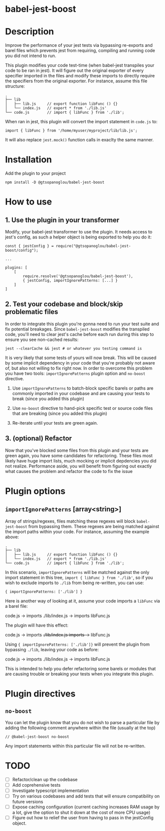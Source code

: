 # babel-jest-boost

# Description

Improve the performance of your jest tests via bypassing re-exports and barel files which prevents jest from requiring, compiling and running code you did not intend to run.

This plugin modifies your code test-time (when babel-jest transpiles your code to be ran in jest). It will figure out the original exporter of every specifier imported in the files and modify these imports to directly require the specifiers from the original exporter. For instance, assume this file structure:

```
.
├── lib
│   ├── lib.js     // export function libFunc () {}
│   └── index.js   // export * from './lib.js'
└── code.js        // import { libFunc } from './lib';
```

When ran in jest, this plugin will convert the import statement in `code.js` to:

```
import { libFunc } from '/home/myuser/myproject/lib/lib.js';
```

It will also replace `jest.mock()` function calls in exaclty the same manner.

# Installation

Add the plugin to your project

```
npm install -D @gtsopanoglou/babel-jest-boost
```

# How to use

## 1. Use the plugin in your transformer

Modify, your babel-jest transformer to use the plugin. It needs access to jest's config, as such a helper object is being exported to help you do it:

```
const { jestConfig } = require("@gtsopanoglou/babel-jest-boost/config");

...

plugins: [
    [
        require.resolve('@gtsopanoglou/babel-jest-boost'),
        { jestConfig, importIgnorePatterns: [...] }
    ]
]
```

## 2. Test your codebase and block/skip problematic files

In order to integrate this plugin you're gonna need to run your test suite and fix potential breakages. Since `babel-jest-boost` modifies the transpiled code, you'll need to clear jest's cache before each run during this step to ensure you see non-cached results:

```
jest --clearCache && jest # or whatever you testing command is
```

It is very likely that some tests of yours will now break. This will be caused by some implicit dependency in your code that you're probably not aware of, but also not willing to fix right now. In order to overcome this problem you have two tools: `importIgnorePatterns` plugin option and `no-boost` directive.

1. Use `importIgnorePatterns` to batch-block specific barels or paths are commonly imported in your codebase and are causing your tests to break (since you added this plugin)

2. Use `no-boost` directive to hand-pick specific test or source code files that are breaking (since you added this plugin)

3. Re-iterate until your tests are green again.

## 3. (optional) Refactor

Now that you've blocked some files from this plugin and your tests are green again, you have some candidates for refactoring. These files most likely have huge import lists, much mocking or implicit depdencies you did not realize. Performance aside, you will benefit from figuring out exactly what causes the problem and refactor the code to fix the issue

# Plugin options

## `importIgnorePatterns` **[array\<string\>]**

Array of strings/regexes, files matching these regexes will block `babel-jest-boost` from bypassing them. These regexes are being matched against the import paths within your code. For instance, assuming the example above:

```
.
├── lib
│   ├── lib.js     // export function libFunc () {}
│   └── index.js   // export * from './lib.js'
└── code.js        // import { libFunc } from './lib';
```

In this scenario, `importIgnorePatterns` will be matched against the only import statement in this tree, `import { libFunc } from './lib'`, so if you wish to exclude imports to `./lib` from being re-written, you can use:

```
{ importIgnorePatterns: ['./lib'] }
```

Here is another way of looking at it, assume your code imports a `libFunc` via a barel file:

code.js -> imports ./lib/index.js -> imports libFunc.js

The plugin will have this effect:

code.js -> imports ~~./lib/index.js imports ->~~ libFunc.js

Using `{ importIgnorePatterns: ['./lib']}` will prevent the plugin from bypassing `./lib`, leaving your code as before:

code.js -> imports ./lib/index.js -> imports libFunc.js

This is intended to help you defer refactoring some barels or modules that are causing trouble or breaking your tests when you integrate this plugin. 


# Plugin directives

## `no-boost`

You can let the plugin know that you do not wish to parse a particular file by adding the following comment anywhere within the file (usually at the top)

```
// @babel-jest-boost no-boost
```

Any import statements within this particular file will not be re-written.

# TODO

- [ ] Refactor/clean up the codebase
- [ ] Add coprehensive tests
- [ ] Investigate typescript implementation
- [ ] Try on various codebases and add tests that will ensure compatibility on future versions
- [ ] Expose caching configuration (current caching increases RAM usage by a lot, give the option to shut it down at the cost of more CPU usage)
- [ ] Figure out how to relief the user from having to pass in the jestConfig object.

##
